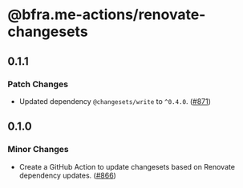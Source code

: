 # @bfra.me-actions/renovate-changesets

## 0.1.1
### Patch Changes


- Updated dependency `@changesets/write` to `^0.4.0`. ([#871](https://github.com/bfra-me/.github/pull/871))

## 0.1.0
### Minor Changes


- Create a GitHub Action to update changesets based on Renovate dependency updates. ([#866](https://github.com/bfra-me/.github/pull/866))
